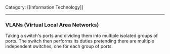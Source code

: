 Category: [[Information Technology]]
___
### VLANs (Virtual Local Area Networks)
Taking a switch's ports and dividing them into multiple isolated groups of ports. The switch then performs its duties pretending there are multiple independent switches, one for each group of ports. 
